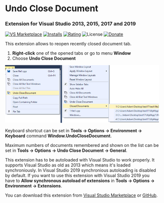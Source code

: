 # Undo Close Document
### Extension for Visual Studio 2013, 2015, 2017 and 2019

[![VS Marketplace](https://vsmarketplacebadge.apphb.com/version-short/AdamWulkiewicz.UndoCloseDocument.svg)](https://marketplace.visualstudio.com/items?itemName=AdamWulkiewicz.UndoCloseDocument)
[![Installs](https://vsmarketplacebadge.apphb.com/installs-short/AdamWulkiewicz.UndoCloseDocument.svg)](https://marketplace.visualstudio.com/items?itemName=AdamWulkiewicz.UndoCloseDocument)
[![Rating](https://vsmarketplacebadge.apphb.com/rating-short/AdamWulkiewicz.UndoCloseDocument.svg)](https://marketplace.visualstudio.com/items?itemName=AdamWulkiewicz.UndoCloseDocument)
![License](https://img.shields.io/github/license/awulkiew/undo-close-document.svg)
[![Donate](https://img.shields.io/badge/Donate-_-yellow.svg)](https://awulkiew.github.io/donate)

This extension allows to reopen recently closed document tab.

1. **Right-click** one of the opened tabs or go to menu **Window**
2. Choose **Undo Close Document**

![Exclude From Build](images/preview.png)

Keyboard shortcut can be set in **Tools -> Options -> Environment -> Keyboard** command **Window.UndoCloseDocument**.

Maximum numbers of documents remembered and shown on the list can be set in **Tools -> Options -> Undo Close Document -> General**.

This extension has to be autoloaded with Visual Studio to work properly. It supports Visual Studio as old as 2013 which means it's loaded synchroniously. In Visual Studio 2019 synchronious autoloading is disabled by default. If you want to use this extension with Visual Studio 2019 you have to **Allow synchronous autoload of extensions** in **Tools -> Options -> Environment -> Extensions**.

You can download this extension from [Visual Studio Marketplace](https://marketplace.visualstudio.com/items?itemName=AdamWulkiewicz.UndoCloseDocument) or [GitHub](https://github.com/awulkiew/undo-close-document/releases).
